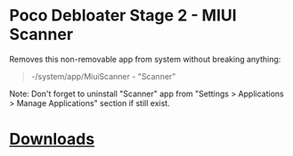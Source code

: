 # Poco Debloater Stage 2 - MIUI Scanner  
 Removes this non-removable app from system without breaking anything:  
> -/system/app/MiuiScanner - "Scanner"  
  
 Note: Don't forget to uninstall "Scanner" app from "Settings > Applications > Manage Applications" section if still exist.  
 
# [Downloads](https://github.com/symbuzzer/Poco-Debloater-Magisk-Modules/releases)
